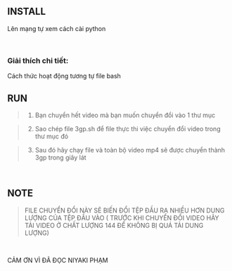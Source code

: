 ## INSTALL 

Lên mạng tự xem cách cài python

<div align="right">
  <br>
</div>


### Giải thích chi tiết:

Cách thức hoạt động tương tự file bash

## RUN
> 1. Bạn chuyển hết video mà bạn muốn chuyển đổi vào 1 thư mục

>2. Sao chép file 3gp.sh để file thực thi việc chuyển đổi video trong thư mục đó

>3. Sau đó hãy chạy file và toàn bộ video mp4 sẽ được chuyển thành 3gp trong giây lát

<div align="right">
  <br>
</div>

## NOTE
> FILE CHUYỂN ĐỔI NÀY SẼ BIẾN ĐỔI TỆP ĐẦU RA NHIỀU HƠN DUNG LƯỢNG CỦA TỆP ĐẦU VÀO ( TRƯỚC KHI CHUYỂN ĐỔI VIDEO HÃY TẢI VIDEO Ở CHẤT LƯỢNG 144 ĐỂ KHÔNG BỊ QUÁ TẢI DUNG LƯỢNG)

<div align="right">
  <br>
</div>

CẢM ƠN VÌ ĐÃ ĐỌC
NIYAKI PHẠM